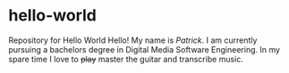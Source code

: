# hello-world
Repository for Hello World
Hello! 
My name is *Patrick*. 
I am currently pursuing a bachelors degree in Digital Media Software Engineering. In my spare time I love to ~~play~~ master the guitar and transcribe music. 
